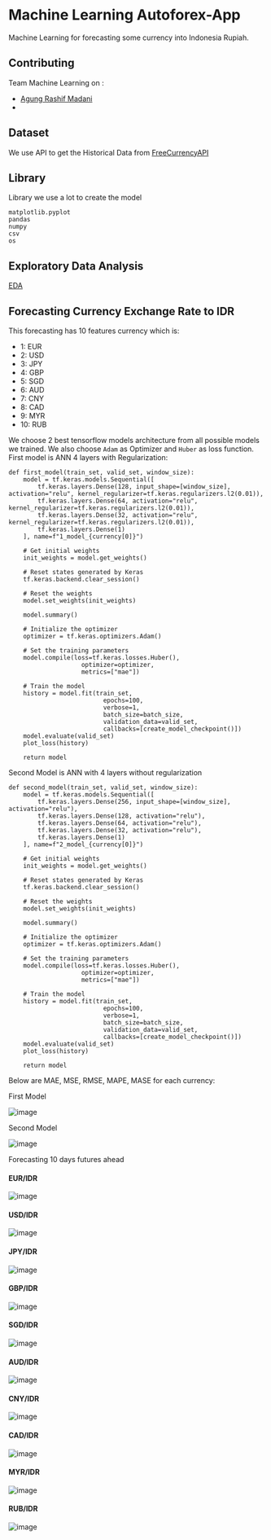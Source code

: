 # Machine Learning Autoforex-App

Machine Learning for forecasting some currency into Indonesia Rupiah.

## Contributing
Team Machine Learning on :
- [Agung Rashif Madani](https://www.linkedin.com/in/agung-rashif-madani-905b75222/)
- []()

## Dataset
We use API to get the Historical Data from [FreeCurrencyAPI](https://freecurrencyapi.com/)

## Library
Library we use a lot to create the model

```tensorflow
matplotlib.pyplot
pandas
numpy
csv
os
```
## Exploratory Data Analysis
[EDA](https://github.com/C23-PR588/autoforex-machine-learning/blob/agung-madani/EDA_exploratory_data_analysis.ipynb)

## Forecasting Currency Exchange Rate to IDR
This forecasting has 10 features currency which is:
- 1: EUR
- 2: USD 
- 3: JPY
- 4: GBP
- 5: SGD
- 6: AUD
- 7: CNY
- 8: CAD 
- 9: MYR
- 10: RUB

We choose 2 best tensorflow models architecture from all possible models we trained. We also choose `Adam` as Optimizer and `Huber` as loss function.
First model is ANN 4 layers with Regularization:
```
def first_model(train_set, valid_set, window_size):
    model = tf.keras.models.Sequential([
        tf.keras.layers.Dense(128, input_shape=[window_size], activation="relu", kernel_regularizer=tf.keras.regularizers.l2(0.01)),
        tf.keras.layers.Dense(64, activation="relu", kernel_regularizer=tf.keras.regularizers.l2(0.01)),
        tf.keras.layers.Dense(32, activation="relu", kernel_regularizer=tf.keras.regularizers.l2(0.01)),
        tf.keras.layers.Dense(1)
    ], name=f"1_model_{currency[0]}")

    # Get initial weights
    init_weights = model.get_weights()

    # Reset states generated by Keras
    tf.keras.backend.clear_session()

    # Reset the weights
    model.set_weights(init_weights)

    model.summary()

    # Initialize the optimizer
    optimizer = tf.keras.optimizers.Adam()

    # Set the training parameters
    model.compile(loss=tf.keras.losses.Huber(),
                    optimizer=optimizer,
                    metrics=["mae"])

    # Train the model
    history = model.fit(train_set,
                          epochs=100,
                          verbose=1,
                          batch_size=batch_size,
                          validation_data=valid_set,
                          callbacks=[create_model_checkpoint()])
    model.evaluate(valid_set)
    plot_loss(history)
    
    return model
```
Second Model is ANN with 4 layers without regularization
```
def second_model(train_set, valid_set, window_size):
    model = tf.keras.models.Sequential([
        tf.keras.layers.Dense(256, input_shape=[window_size], activation="relu"),
        tf.keras.layers.Dense(128, activation="relu"),
        tf.keras.layers.Dense(64, activation="relu"),
        tf.keras.layers.Dense(32, activation="relu"),
        tf.keras.layers.Dense(1)
    ], name=f"2_model_{currency[0]}")

    # Get initial weights
    init_weights = model.get_weights()

    # Reset states generated by Keras
    tf.keras.backend.clear_session()

    # Reset the weights
    model.set_weights(init_weights)

    model.summary()

    # Initialize the optimizer
    optimizer = tf.keras.optimizers.Adam()

    # Set the training parameters
    model.compile(loss=tf.keras.losses.Huber(),
                    optimizer=optimizer,
                    metrics=["mae"])

    # Train the model
    history = model.fit(train_set,
                          epochs=100,
                          verbose=1,
                          batch_size=batch_size,
                          validation_data=valid_set,
                          callbacks=[create_model_checkpoint()])
    model.evaluate(valid_set)
    plot_loss(history)
    
    return model
```

Below are MAE, MSE, RMSE, MAPE, MASE for each currency:

First Model

![image](https://github.com/C23-PR588/autoforex-machine-learning/assets/121701309/af85c3bf-dbbb-4801-952d-0dff0cb6d05b)

Second Model

![image](https://github.com/C23-PR588/autoforex-machine-learning/assets/121701309/74a13d86-2eed-47dc-a5d6-36297be9f13d)

Forecasting 10 days futures ahead
#### EUR/IDR
![image](https://github.com/C23-PR588/autoforex-machine-learning/assets/121701309/48fa043d-4623-4b25-ba0f-fb267db9fd66)
#### USD/IDR
![image](https://github.com/C23-PR588/autoforex-machine-learning/assets/121701309/10576ca6-7389-4f17-8a40-cb7bafc6f335)
#### JPY/IDR
![image](https://github.com/C23-PR588/autoforex-machine-learning/assets/121701309/972c5813-ece2-49d9-bb5d-f937197640e3)
#### GBP/IDR
![image](https://github.com/C23-PR588/autoforex-machine-learning/assets/121701309/886c7d5c-0b4a-4343-a4ba-7b1afba3c868)
#### SGD/IDR
![image](https://github.com/C23-PR588/autoforex-machine-learning/assets/121701309/f67f8a5c-e4b9-4875-b417-d4fa75423e2d)
#### AUD/IDR
![image](https://github.com/C23-PR588/autoforex-machine-learning/assets/121701309/bea69bf2-fa9a-4228-8c19-ba2ce9578b5d)
#### CNY/IDR
![image](https://github.com/C23-PR588/autoforex-machine-learning/assets/121701309/0d118b43-d605-49a9-be36-1735826e93a2)
#### CAD/IDR
![image](https://github.com/C23-PR588/autoforex-machine-learning/assets/121701309/890aa3ac-5874-4467-82d2-eb77d6cc4ad9)
#### MYR/IDR
![image](https://github.com/C23-PR588/autoforex-machine-learning/assets/121701309/c5063f45-5701-4a07-9efe-40ebaaa8cac8)
#### RUB/IDR
![image](https://github.com/C23-PR588/autoforex-machine-learning/assets/121701309/bcc1f895-01e6-4182-949d-35a6e56f9301)

